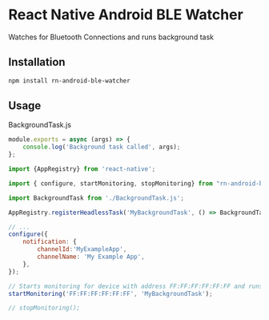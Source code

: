 # React Native Android BLE Watcher

Watches for Bluetooth Connections and runs background task

## Installation

```sh
npm install rn-android-ble-watcher
```

## Usage

BackgroundTask.js
```js
module.exports = async (args) => {
    console.log('Background task called', args);
};
```


```js
import {AppRegistry} from 'react-native';

import { configure, startMonitoring, stopMonitoring} from "rn-android-ble-watcher";

import BackgroundTask from './BackgroundTask.js';

AppRegistry.registerHeadlessTask('MyBackgroundTask', () => BackgroundTask);

// ...
configure({
    notification: {
        channelId:'MyExampleApp',
        channelName: 'My Example App',
    },
});

// Starts monitoring for device with address FF:FF:FF:FF:FF:FF and runs MyBackgroundTask
startMonitoring('FF:FF:FF:FF:FF:FF', 'MyBackgroundTask');

// stopMonitoring();

```

